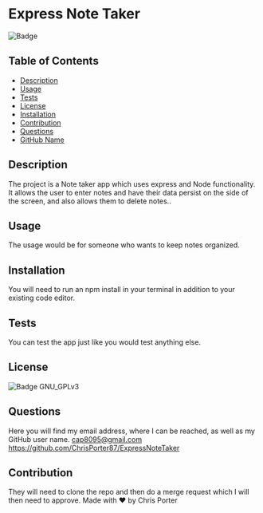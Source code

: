 
 # Express Note Taker
 ![Badge](https://img.shields.io/badge/license-GNU_GPLv3-blue.svg)
## Table of Contents
* [Description](#description)
* [Usage](#usage)
* [Tests](#tests)
* [License](#license)
* [Installation](#installation)
* [Contribution](#contribution)
* [Questions](#questions)
* [GitHub Name](#githubName)

## Description
The project is a Note taker app which uses express and Node functionality.  It allows the user to enter notes and have their data persist on the side of the screen, and also allows them to delete notes..

## Usage
The usage would be  for someone who wants to  keep notes  organized.

## Installation
You will need to run an npm install in your terminal in addition to your existing code editor.

## Tests
You can test the app just like you would test anything else.

## License
![Badge](https://img.shields.io/badge/license-GNU_GPLv3-blue.svg)
GNU_GPLv3

## Questions
Here you will find my email address, where I can be reached, as well as my GitHub user name.
cap8095@gmail.com <br>
https://github.com/ChrisPorter87/ExpressNoteTaker
## Contribution
They will need to clone the repo and then do a merge request which I will then need to approve.
Made with ❤️ by Chris Porter
    